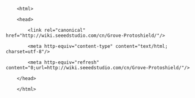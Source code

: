 <!DOCTYPE html>
        <html>
        <head>
            <link rel="canonical" href="http://wiki.seeedstudio.com/cn/Grove-Protoshield/"/>
            <meta http-equiv="content-type" content="text/html; charset=utf-8"/>
            <meta http-equiv="refresh" content="0;url=http://wiki.seeedstudio.com/cn/Grove-Protoshield/"/>
        </head>
        </html>